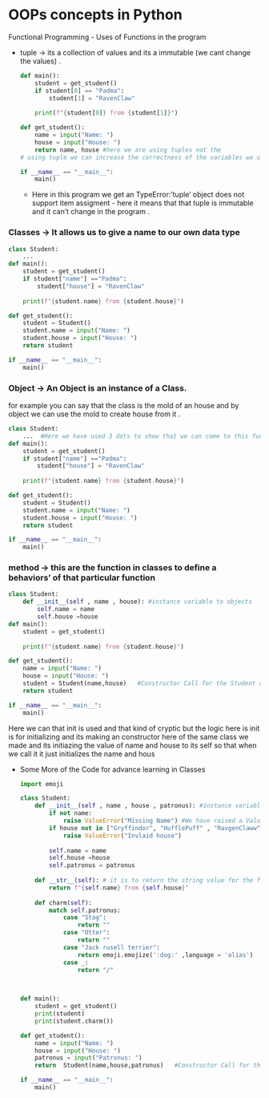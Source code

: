 # OOPs concepts in Python

Functional Programming - Uses of Functions in the program 

- tuple → its a collection of  values and its a immutable (we cant change the values) .
    
    ```python
    def main():
        student = get_student()
        if student[0] == "Padma":
            student[1] = "RavenClaw"
            
        print(f"{student[0]} from {student[1]}")
    
    def get_student():
        name = input("Name: ")
        house = input("House: ")
        return name, house #here we are using tuples not the  
    # using tuple we can increase the correctness of the variables we use in the program 
    
    if __name__ == "__main__":
        main()
    ```
    
    - Here in this program we get an TypeError:’tuple’ object does not support item assigment - here it means that  that tuple is immutable and it can’t change in the program .

### Classes → It allows us to give a name to our own data type

```python
class Student:
    ...
def main():
    student = get_student()
    if student["name"] =="Padma":
        student["house"] = "RavenClaw"
    
    print(f"{student.name} from {student.house}")

def get_student():
    student = Student()
    student.name = input("Name: ")
    student.house = input("House: ")
    return student

if __name__ == "__main__":
    main()
```

### Object → An **Object** is an instance of a Class.

for example you can say that the class is the mold of an house and by object we can use the mold to create house from it .

```python
class Student:
    ...  #Here we have used 3 dots to show that we can come to this function later 
def main():
    student = get_student()
    if student["name"] =="Padma":
        student["house"] = "RavenClaw"
    
    print(f"{student.name} from {student.house}")

def get_student():
    student = Student()
    student.name = input("Name: ")
    student.house = input("House: ")
    return student

if __name__ == "__main__":
    main()
```

### method → this are the function in classes to define a behaviors’ of that particular function

```python
class Student:
    def __init__(self , name , house): #instance variable to objects
        self.name = name
        self.house =house
def main():
    student = get_student()
    
    print(f"{student.name} from {student.house}")

def get_student():
    name = input("Name: ")
    house = input("House: ")
    student = Student(name,house)   #Constructor Call for the Student object 
    return student

if __name__ == "__main__":
    main()
```

Here we can that init is used and that kind of cryptic but the logic here is init is for initializing and its  making an constructor here of the same class we made and its initiazing the value of name and house to its self so that when we call it it just initializes the name and hous

- Some More of the Code for advance learning in Classes
    
    ```python
    import emoji
    
    class Student:
        def __init__(self , name , house , patronus): #instance variable to objects
            if not name:
                raise ValueError("Missing Name") #We have raised a ValueError 
            if house not in ["Gryffindor", "HufflePuff" , "RavgenClaww" , "Slytherin"]:
                raise ValueError("Invlaid house")
            
            self.name = name
            self.house =house
            self.patronus = patronus
        
        def __str__(self): # it is to return the string value for the function and called by default
            return f"{self.name} from {self.house}"
        
        def charm(self):
            match self.patronus:
                case "Stag":
                    return ""
                case "Otter":
                    return ""
                case "Jack rusell terrier":
                    return emoji.emojize(':dog:' ,language = 'alias')
                case _:
                    return "/"
    
            
    
    def main():
        student = get_student()    
        print(student)
        print(student.charm())
    
    def get_student():
        name = input("Name: ")
        house = input("House: ")
        patronus = input("Patronus: ")
        return  Student(name,house,patronus)   #Constructor Call for the Student object 
    
    if __name__ == "__main__":
        main()
    ```
